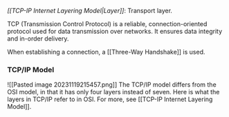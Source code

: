 *[[TCP-IP Internet Layering Model|Layer]]*: Transport layer.

TCP (Transmission Control Protocol) is a reliable, connection-oriented protocol used for data transmission over networks. It ensures data integrity and in-order delivery.

When establishing a connection, a [[Three-Way Handshake]] is used.

### TCP/IP Model
![[Pasted image 20231119215457.png]]
The TCP/IP model differs from the OSI model, in that it has only four layers instead of seven.
Here is what the layers in TCP/IP refer to in OSI.
For more, see [[TCP-IP Internet Layering Model]].